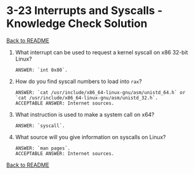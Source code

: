 
# 3-23 Interrupts and Syscalls - Knowledge Check Solution

[Back to README](README.md)

1. What interrupt can be used to request a kernel syscall on x86 32-bit Linux?
    ```
    ANSWER: `int 0x80`.
    ```

2. How do you find syscall numbers to load into `rax`?
    ```
    ANSWER: `cat /usr/include/x86_64-linux-gnu/asm/unistd_64.h` or 
    `cat /usr/include/x86_64-linux-gnu/asm/unistd_32.h`.
    ACCEPTABLE ANSWER: Internet sources.
    ```

3. What instruction is used to make a system call on x64?
    ```
    ANSWER: `syscall`.
    ```

4. What source will you give information on syscalls on Linux?
    ```
    ANSWER: `man pages`.
    ACCEPTABLE ANSWER: Internet sources.
    ```


[Back to README](README.md)


<!--- End of file. --->
